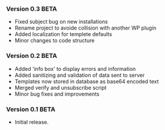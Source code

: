### Version 0.3 BETA
- Fixed subject bug on new installations
- Rename project to avoide collision with another WP plugin
- Added localization for templete defaults
- Minor changes to code structure

### Version 0.2 BETA
- Added 'info box' to display errors and information
- Added sanitizing and validation of data sent to server
- Templates now stored in database as base64 encoded text
- Merged verify and unsubscribe script
- Minor bug fixes and improvements

### Version 0.1 BETA
- Initial release.
